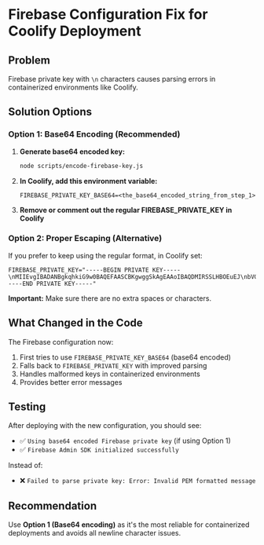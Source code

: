 # Firebase Configuration Fix for Coolify Deployment

## Problem
Firebase private key with `\n` characters causes parsing errors in containerized environments like Coolify.

## Solution Options

### Option 1: Base64 Encoding (Recommended)

1. **Generate base64 encoded key:**
   ```bash
   node scripts/encode-firebase-key.js
   ```

2. **In Coolify, add this environment variable:**
   ```
   FIREBASE_PRIVATE_KEY_BASE64=<the_base64_encoded_string_from_step_1>
   ```

3. **Remove or comment out the regular FIREBASE_PRIVATE_KEY in Coolify**

### Option 2: Proper Escaping (Alternative)

If you prefer to keep using the regular format, in Coolify set:

```
FIREBASE_PRIVATE_KEY="-----BEGIN PRIVATE KEY-----\nMIIEvgIBADANBgkqhkiG9w0BAQEFAASCBKgwggSkAgEAAoIBAQDMIRSSLHBOEuEJ\nbVGNSpc9cKdrR3+ollDK4qs1j2xu8L8IM/atHxSrYAwBDxUuJZ3xl/5JYD/a3J3P\noJEj68QO6z5bgtbsIetO797iq1p1RfRKW3b/Hzcok+IgaJNwfdmNJ6ycS+rQS0Xd\nxIo2iKsbFgJRFoJx7UCNVLLLfIXwScsVrRwFFtUtT73R2AbvRYDgl2tEfC5Nd9PB\nhZihDoNKqz8TV9XH/mqAgMG23mhmd5cIdIZhCirxNuSUj7z2zd2u0tbEbdhUT5W7\nQYr4CiVvYpJWy87E3827n0nPtlpO5ItvaFDS4E+k/sUkH/Qsyd4bM/KwzGpbD+r+\nWr8hyMrFAgMBAAECggEAEgEu88+onjJLGA5E3a4BFgG8OpmlWGTdvm9sw34hhc2F\nQ/91WALAS3dex68hYp8dxcPuwWEUcMT5xGj4tE7kzZ4RM3ggZdZ+D0nYAm0zvtlL\nOU3E+q6xqkoU7V/b9VWcXTdtIaIOlY22HV/rAvFeCjcQQD+4hLz07yJT3N/gXnez\ndRU8YHrWaaYCRbUerPxTJFFYjNnvqkpAoEV6MwPMgxU4x1h4LyLZ+nFzFXWIViJb\n+5XsVKz2w+d/m9viPdPZdJIBw7+fBv5o24sX9G4DB4kni4FXx7elmHfwnA2Kc4R4\nheHOvrfqCYO2Z/IkdyqIqqqKEz87PbcR2YYvkyv9hwKBgQDo+ke1R7dB2DT4YIQa\nG2VI7EG9OV9HPTB7UW2BK0TF8NxA4pXedoETasBTeXbJS0Cnh1bVPzF8FKVxWVVB\nG9rahC3+EH55n0/rjc5a8QbzNxGRMlDSt/NB+G8GRNox4F4RMGU4F6/p6w5ipTsD\nU5GomYZI+Mwnwe4fojc5ONb5wwKBgQDgTQLMaaloCu14JxBIOyFs3vHXT1wIYSDA\n0iP75FP603+XwIYccrmtCFutSUS7h/PE+CQYVpnjDzh6MNJFv+LQISsQpeEH7AF3\nB0E1wvHywT4+07TJ05kS1QjYWLLQ5XBavhnEDbuOsd4kYFs8H1kIb5P88XMYrtzy\nmAj9qvZY1wKBgBaPNaZeHWao0uhCIEiO4o3fIrZ5+bniOPGX/uyFDhHEsu8tgama\n/ACvU5RBrLjtKoOOXWAk0Fvde++v4Mt/MP/70KBLZJPOU2TRxGuV70BZ0r+miaD9\n4vY+YjHPNPmjajhr4UE/Oe+CrU/sA/zceLxEsXYbcVlgM/ioMoS99kMVAoGBAKNh\nVQ2CVYRUmV7wzVpfv9wmlPApfTcZUJtDNjTPvyAwGHt4H/fu1TKlqOmTOf6Da9vo\nh5o20obi2lee4jsuJ09FKbJJsZ1smjCSVzyK0GPrwKRQ3xo4CAMArB2yliW1Sl6+\no9P70MeC5fWHPk2P4/FSHPCdCyJKlOQcPEhR1HknAoGBAIMfutb0F2qzB8E4QxZb\n9zeUOa1nclNu8NP4aEEZnVEaXh1KL+OBlxtRSdMzgkYaMOe2eqljRtlChsfyuOWi\ntaGc7/PfgX6UuK0TcV2DFfX1vIOb9lFsRrgAYp4j0yELIb3koK/CDqfd/r9g7Hd2\nfRiqwS1hmYVIKGJL4lzscGCb\n-----END PRIVATE KEY-----"
```

**Important:** Make sure there are no extra spaces or characters.

## What Changed in the Code

The Firebase configuration now:
1. First tries to use `FIREBASE_PRIVATE_KEY_BASE64` (base64 encoded)
2. Falls back to `FIREBASE_PRIVATE_KEY` with improved parsing
3. Handles malformed keys in containerized environments
4. Provides better error messages

## Testing

After deploying with the new configuration, you should see:
- ✅ `Using base64 encoded Firebase private key` (if using Option 1)
- ✅ `Firebase Admin SDK initialized successfully`

Instead of:
- ❌ `Failed to parse private key: Error: Invalid PEM formatted message`

## Recommendation

Use **Option 1 (Base64 encoding)** as it's the most reliable for containerized deployments and avoids all newline character issues.
